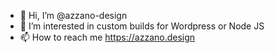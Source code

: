 - 👋 Hi, I’m @azzano-design
- 👀 I’m interested in custom builds for Wordpress or Node JS
- 📫 How to reach me https://azzano.design

<!---
azzano-design/azzano-design is a ✨ special ✨ repository because its `README.md` (this file) appears on your GitHub profile.
You can click the Preview link to take a look at your changes.
--->

